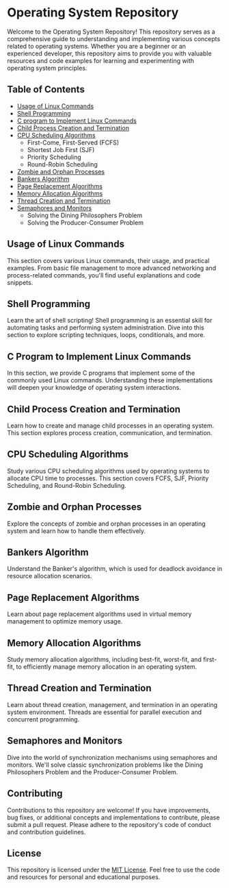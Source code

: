 # Operating System Repository

Welcome to the Operating System Repository! This repository serves as a comprehensive guide to understanding and implementing various concepts related to operating systems. Whether you are a beginner or an experienced developer, this repository aims to provide you with valuable resources and code examples for learning and experimenting with operating system principles.

## Table of Contents

- [Usage of Linux Commands](#usage-of-linux-commands)
- [Shell Programming](#shell-programming)
- [C program to Implement Linux Commands](#c-program-to-implement-linux-commands)
- [Child Process Creation and Termination](#child-process-creation-and-termination)
- [CPU Scheduling Algorithms](#cpu-scheduling-algorithms)
  - First-Come, First-Served (FCFS)
  - Shortest Job First (SJF)
  - Priority Scheduling
  - Round-Robin Scheduling
- [Zombie and Orphan Processes](#zombie-and-orphan-processes)
- [Bankers Algorithm](#bankers-algorithm)
- [Page Replacement Algorithms](#page-replacement-algorithms)
- [Memory Allocation Algorithms](#memory-allocation-algorithms)
- [Thread Creation and Termination](#thread-creation-and-termination)
- [Semaphores and Monitors](#semaphores-and-monitors)
  - Solving the Dining Philosophers Problem
  - Solving the Producer-Consumer Problem

## Usage of Linux Commands

This section covers various Linux commands, their usage, and practical examples. From basic file management to more advanced networking and process-related commands, you'll find useful explanations and code snippets.

## Shell Programming

Learn the art of shell scripting! Shell programming is an essential skill for automating tasks and performing system administration. Dive into this section to explore scripting techniques, loops, conditionals, and more.

## C Program to Implement Linux Commands

In this section, we provide C programs that implement some of the commonly used Linux commands. Understanding these implementations will deepen your knowledge of operating system interactions.

## Child Process Creation and Termination

Learn how to create and manage child processes in an operating system. This section explores process creation, communication, and termination.

## CPU Scheduling Algorithms

Study various CPU scheduling algorithms used by operating systems to allocate CPU time to processes. This section covers FCFS, SJF, Priority Scheduling, and Round-Robin Scheduling.

## Zombie and Orphan Processes

Explore the concepts of zombie and orphan processes in an operating system and learn how to handle them effectively.

## Bankers Algorithm

Understand the Banker's algorithm, which is used for deadlock avoidance in resource allocation scenarios.

## Page Replacement Algorithms

Learn about page replacement algorithms used in virtual memory management to optimize memory usage.

## Memory Allocation Algorithms

Study memory allocation algorithms, including best-fit, worst-fit, and first-fit, to efficiently manage memory allocation in an operating system.

## Thread Creation and Termination

Learn about thread creation, management, and termination in an operating system environment. Threads are essential for parallel execution and concurrent programming.

## Semaphores and Monitors

Dive into the world of synchronization mechanisms using semaphores and monitors. We'll solve classic synchronization problems like the Dining Philosophers Problem and the Producer-Consumer Problem.

## Contributing

Contributions to this repository are welcome! If you have improvements, bug fixes, or additional concepts and implementations to contribute, please submit a pull request. Please adhere to the repository's code of conduct and contribution guidelines.

## License

This repository is licensed under the [MIT License](LICENSE). Feel free to use the code and resources for personal and educational purposes.

